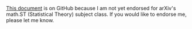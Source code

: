 [This document](https://github.com/wdurnoUBC/portfolio/blob/master/erization_manifolds/reg_wdurno18.pdf) is on GitHub because I am not yet endorsed for arXiv's math.ST (Statistical Theory) subject class. 
If you would like to endorse me, please let me know.
